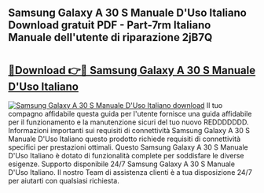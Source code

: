 ## Samsung Galaxy A 30 S Manuale D'Uso Italiano Download gratuit PDF - Part-7rm Italiano Manuale dell'utente di riparazione 2jB7Q

# <h2><a href="http://dfcyfok.blite.top/?on=Samsung+Galaxy+A+30+S+Manuale+D%27Uso+Italiano">🔗Download 👉🔴 Samsung Galaxy A 30 S Manuale D'Uso Italiano</a></h2>

[![Samsung Galaxy A 30 S Manuale D'Uso Italiano download](https://i.imgur.com/lujVjoI.png)](http://dfcyfok.blite.top/?on=Samsung+Galaxy+A+30+S+Manuale+D%27Uso+Italiano)
Il tuo compagno affidabile questa guida per l'utente fornisce una guida affidabile per il funzionamento e la manutenzione sicuri del tuo nuovo REDDDDDDD. Informazioni importanti sui requisiti di connettività Samsung Galaxy A 30 S Manuale D'Uso Italiano questo prodotto richiede requisiti di connettività specifici per prestazioni ottimali. Questo Samsung Galaxy A 30 S Manuale D'Uso Italiano è dotato di funzionalità complete per soddisfare le diverse esigenze. Supporto disponibile 24/7 Samsung Galaxy A 30 S Manuale D'Uso Italiano. Il nostro Team di assistenza clienti è a tua disposizione 24/7 per aiutarti con qualsiasi richiesta.
